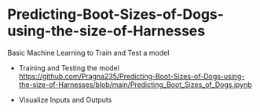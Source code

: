# Predicting-Boot-Sizes-of-Dogs-using-the-size-of-Harnesses
Basic Machine Learning to Train and Test a model

* Training and Testing the model
<br> https://github.com/Pragna235/Predicting-Boot-Sizes-of-Dogs-using-the-size-of-Harnesses/blob/main/Predicting_Boot_Sizes_of_Dogs.ipynb

* Visualize Inputs and Outputs
